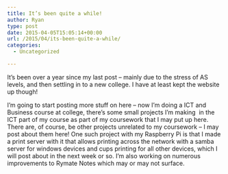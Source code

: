 ```yaml
---
title: It’s been quite a while!
author: Ryan
type: post
date: 2015-04-05T15:05:14+00:00
url: /2015/04/its-been-quite-a-while/
categories:
  - Uncategorized

---
```

It&#8217;s been over a year since my last post &#8211; mainly due to the stress of AS levels, and then settling in to a new college. I have at least kept the website up though!

I&#8217;m going to start posting more stuff on here &#8211; now I&#8217;m doing a ICT and Business course at college, there&#8217;s some small projects I&#8217;m making  in the ICT part of my course as part of my coursework that I may put up here.  There are, of course, be other projects unrelated to my coursework &#8211; I may post about them here! One such project with my Raspberry Pi is that I made a print server with it that allows printing across the network with a samba server for windows devices and cups printing for all other devices, which I will post about in the next week or so. I&#8217;m also working on numerous improvements to Rymate Notes which may or may not surface.